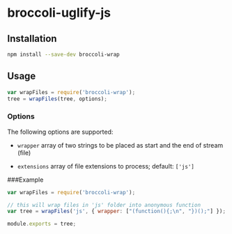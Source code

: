 # broccoli-uglify-js

## Installation

```bash
npm install --save-dev broccoli-wrap
```

## Usage

```js
var wrapFiles = require('broccoli-wrap');
tree = wrapFiles(tree, options);
```

### Options

The following options are supported:

* `wrapper` array of two strings to be placed as start and the end of stream (file)

* `extensions` array of file extensions to process; default: `['js']`

###Example
```js
var wrapFiles = require('broccoli-wrap');

// this will wrap files in 'js' folder into anonymous function
var tree = wrapFiles('js', { wrapper: ["(function(){;\n", "})();"] });

module.exports = tree;
```